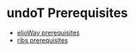 # undoT Prerequisites
- [elioWay prerequisites](/prerequisites.html)
- [ribs prerequisites](/ribs/prerequisites.html)
